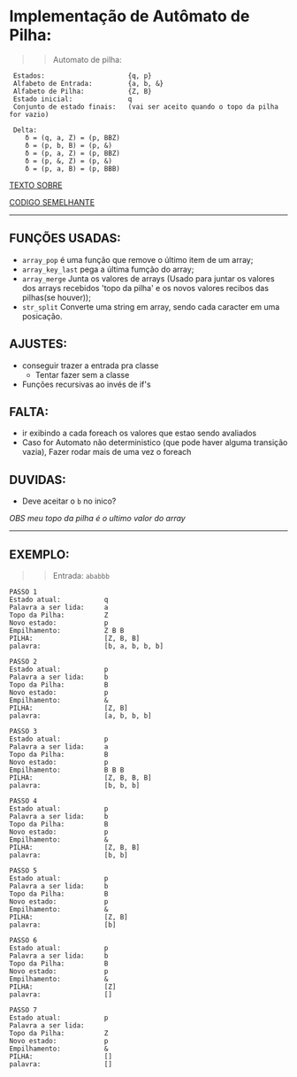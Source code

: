 # Implementação de Autômato de Pilha:
>>Automato de pilha:

     Estados:                     {q, p}
     Alfabeto de Entrada:         {a, b, &}
     Alfabeto de Pilha:           {Z, B}
     Estado inicial:              q
     Conjunto de estado finais:   (vai ser aceito quando o topo da pilha for vazio)
    
     Delta:
        δ = (q, a, Z) = (p, BBZ)
        δ = (p, b, B) = (p, &)
        δ = (p, a, Z) = (p, BBZ)
        δ = (p, &, Z) = (p, &)
        δ = (p, a, B) = (p, BBB)
    

[TEXTO SOBRE](https://panda.ime.usp.br/panda/static/pythonds_pt/03-EDBasicos/05-PilhaImplementacao.html)

[CODIGO SEMELHANTE](https://github.com/prompty001/automato-com-pilha/blob/master/a-pilha.py)

___

## FUNÇÕES USADAS:
* `array_pop` é uma função que remove o último item de um array;
* `array_key_last` pega a última fumção do array;
* `array_merge` Junta os valores de arrays (Usado para juntar os valores dos arrays recebidos 'topo da pilha' e os novos valores recibos das pilhas(se houver));
* `str_split` Converte uma string em array, sendo cada caracter em uma posicação.

## AJUSTES:
* conseguir trazer a entrada pra classe
    * Tentar fazer sem a classe
* Funções recursivas ao invés de if's

## FALTA:
* ir exibindo a cada foreach os valores que estao sendo avaliados
* Caso for Automato não deterministico (que pode haver alguma transição vazia), Fazer rodar mais de uma vez o foreach

## DUVIDAS:
* Deve aceitar o `b` no inico? 

*OBS meu topo da pilha é o ultimo valor do array*

___

## EXEMPLO:

>> Entrada: `ababbb`

    PASSO 1
    Estado atual:           q
    Palavra a ser lida:     a
    Topo da Pilha:          Z
    Novo estado:            p
    Empilhamento:           Z B B
    PILHA:                  [Z, B, B]
    palavra:                [b, a, b, b, b]

    PASSO 2
    Estado atual:           p
    Palavra a ser lida:     b
    Topo da Pilha:          B
    Novo estado:            p
    Empilhamento:           &
    PILHA:                  [Z, B]
    palavra:                [a, b, b, b]

    PASSO 3
    Estado atual:           p
    Palavra a ser lida:     a
    Topo da Pilha:          B
    Novo estado:            p
    Empilhamento:           B B B
    PILHA:                  [Z, B, B, B]
    palavra:                [b, b, b]

    PASSO 4
    Estado atual:           p
    Palavra a ser lida:     b
    Topo da Pilha:          B
    Novo estado:            p
    Empilhamento:           &
    PILHA:                  [Z, B, B]
    palavra:                [b, b]

    PASSO 5
    Estado atual:           p
    Palavra a ser lida:     b
    Topo da Pilha:          B
    Novo estado:            p
    Empilhamento:           &
    PILHA:                  [Z, B]
    palavra:                [b]

    PASSO 6
    Estado atual:           p
    Palavra a ser lida:     b
    Topo da Pilha:          B
    Novo estado:            p
    Empilhamento:           &
    PILHA:                  [Z]
    palavra:                []

    PASSO 7
    Estado atual:           p
    Palavra a ser lida:     
    Topo da Pilha:          Z
    Novo estado:            p
    Empilhamento:           &
    PILHA:                  []
    palavra:                []








